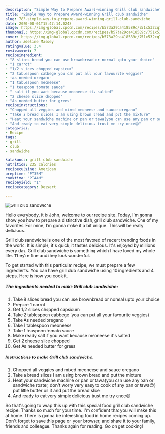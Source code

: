 ```yaml
---
description: "Simple Way to Prepare Award-winning Grill club sandwiche"
title: "Simple Way to Prepare Award-winning Grill club sandwiche"
slug: 787-simple-way-to-prepare-award-winning-grill-club-sandwiche
date: 2020-08-01T15:47:14.024Z
image: https://img-global.cpcdn.com/recipes/b573a29ca418589c/751x532cq70/grill-club-sandwiche-recipe-main-photo.jpg
thumbnail: https://img-global.cpcdn.com/recipes/b573a29ca418589c/751x532cq70/grill-club-sandwiche-recipe-main-photo.jpg
cover: https://img-global.cpcdn.com/recipes/b573a29ca418589c/751x532cq70/grill-club-sandwiche-recipe-main-photo.jpg
author: Adeline Massey
ratingvalue: 3.4
reviewcount: 7
recipeingredient:
- "8 slices bread you can use brownbread or normal upto your choice"
- "1 carrot"
- "1/2 slices chopped capsicum"
- "2 tablespoon cabbege you can put all your favourite veggies"
- "As needed oregano"
- "1 tablespoon meoneese"
- "1 teaspoon tomato sauce"
- " salt if you want because meoneese its salted"
- "2 cheese slice chopped"
- "As needed butter for grees"
recipeinstructions:
- "Chopped all veggies and mixed meoneese and sauce oregano"
- "Take a bread slices I am using brown bread and put the mixture"
- "Heat your sandwiche machine or pan or tawa(you can use any pan or sandwiche roster, don&#39;t worry very easy to cook of any pan or tawa😊) put little butter on it and put the bread slice"
- "And ready to eat very simple delicious trust me try once😊"
categories:
- Recipe
tags:
- grill
- club
- sandwiche

katakunci: grill club sandwiche 
nutrition: 235 calories
recipecuisine: American
preptime: "PT35M"
cooktime: "PT44M"
recipeyield: "1"
recipecategory: Dessert

---
```



![Grill club sandwiche](https://img-global.cpcdn.com/recipes/b573a29ca418589c/751x532cq70/grill-club-sandwiche-recipe-main-photo.jpg)

Hello everybody, it is John, welcome to our recipe site. Today, I'm gonna show you how to prepare a distinctive dish, grill club sandwiche. One of my favorites. For mine, I'm gonna make it a bit unique. This will be really delicious.

Grill club sandwiche is one of the most favored of recent trending foods in the world. It is simple, it's quick, it tastes delicious. It's enjoyed by millions every day. Grill club sandwiche is something which I have loved my whole life. They're fine and they look wonderful.




To get started with this particular recipe, we must prepare a few ingredients. You can have grill club sandwiche using 10 ingredients and 4 steps. Here is how you cook it.

<!--inarticleads1-->

##### The ingredients needed to make Grill club sandwiche:

1. Take 8 slices bread you can use brownbread or normal upto your choice
1. Prepare 1 carrot
1. Get 1/2 slices chopped capsicum
1. Take 2 tablespoon cabbege (you can put all your favourite veggies)
1. Take As needed oregano
1. Take 1 tablespoon meoneese
1. Take 1 teaspoon tomato sauce
1. Make ready  salt if you want because meoneese it&#39;s salted
1. Get 2 cheese slice chopped
1. Get As needed butter for grees




<!--inarticleads2-->

##### Instructions to make Grill club sandwiche:

1. Chopped all veggies and mixed meoneese and sauce oregano
1. Take a bread slices I am using brown bread and put the mixture
1. Heat your sandwiche machine or pan or tawa(you can use any pan or sandwiche roster, don&#39;t worry very easy to cook of any pan or tawa😊) put little butter on it and put the bread slice
1. And ready to eat very simple delicious trust me try once😊




So that's going to wrap this up with this special food grill club sandwiche recipe. Thanks so much for your time. I'm confident that you will make this at home. There is gonna be interesting food in home recipes coming up. Don't forget to save this page on your browser, and share it to your family, friends and colleague. Thanks again for reading. Go on get cooking!
